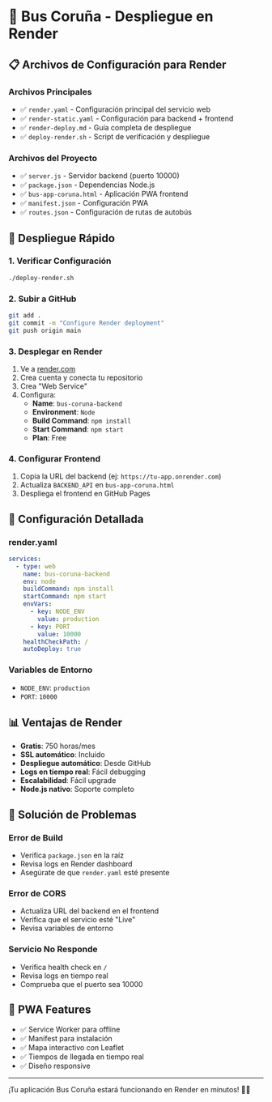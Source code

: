 # 🚌 Bus Coruña - Despliegue en Render

## 📋 Archivos de Configuración para Render

### Archivos Principales
- ✅ `render.yaml` - Configuración principal del servicio web
- ✅ `render-static.yaml` - Configuración para backend + frontend
- ✅ `render-deploy.md` - Guía completa de despliegue
- ✅ `deploy-render.sh` - Script de verificación y despliegue

### Archivos del Proyecto
- ✅ `server.js` - Servidor backend (puerto 10000)
- ✅ `package.json` - Dependencias Node.js
- ✅ `bus-app-coruna.html` - Aplicación PWA frontend
- ✅ `manifest.json` - Configuración PWA
- ✅ `routes.json` - Configuración de rutas de autobús

## 🚀 Despliegue Rápido

### 1. Verificar Configuración
```bash
./deploy-render.sh
```

### 2. Subir a GitHub
```bash
git add .
git commit -m "Configure Render deployment"
git push origin main
```

### 3. Desplegar en Render
1. Ve a [render.com](https://render.com)
2. Crea cuenta y conecta tu repositorio
3. Crea "Web Service"
4. Configura:
   - **Name**: `bus-coruna-backend`
   - **Environment**: `Node`
   - **Build Command**: `npm install`
   - **Start Command**: `npm start`
   - **Plan**: Free

### 4. Configurar Frontend
1. Copia la URL del backend (ej: `https://tu-app.onrender.com`)
2. Actualiza `BACKEND_API` en `bus-app-coruna.html`
3. Despliega el frontend en GitHub Pages

## 🔧 Configuración Detallada

### render.yaml
```yaml
services:
  - type: web
    name: bus-coruna-backend
    env: node
    buildCommand: npm install
    startCommand: npm start
    envVars:
      - key: NODE_ENV
        value: production
      - key: PORT
        value: 10000
    healthCheckPath: /
    autoDeploy: true
```

### Variables de Entorno
- `NODE_ENV`: `production`
- `PORT`: `10000`

## 📊 Ventajas de Render

- **Gratis**: 750 horas/mes
- **SSL automático**: Incluido
- **Despliegue automático**: Desde GitHub
- **Logs en tiempo real**: Fácil debugging
- **Escalabilidad**: Fácil upgrade
- **Node.js nativo**: Soporte completo

## 🐛 Solución de Problemas

### Error de Build
- Verifica `package.json` en la raíz
- Revisa logs en Render dashboard
- Asegúrate de que `render.yaml` esté presente

### Error de CORS
- Actualiza URL del backend en el frontend
- Verifica que el servicio esté "Live"
- Revisa variables de entorno

### Servicio No Responde
- Verifica health check en `/`
- Revisa logs en tiempo real
- Comprueba que el puerto sea 10000

## 📱 PWA Features

- ✅ Service Worker para offline
- ✅ Manifest para instalación
- ✅ Mapa interactivo con Leaflet
- ✅ Tiempos de llegada en tiempo real
- ✅ Diseño responsive

---

¡Tu aplicación Bus Coruña estará funcionando en Render en minutos! 🚌✨ 